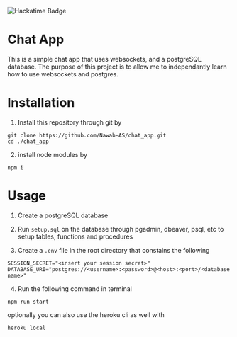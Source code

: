![Hackatime Badge](https://hackatime-badge.hackclub.com/U0857UWECTS/text_share?color=darkgreen?aliases=chat_app)

# Chat App

This is a simple chat app that uses websockets, and a postgreSQL database.
The purpose of this project is to allow me to independantly learn how to use websockets and postgres.

# Installation 

1. Install this repository through git by
```
git clone https://github.com/Nawab-AS/chat_app.git
cd ./chat_app
```

2. install node modules by
```
npm i
```


# Usage

1.  Create a postgreSQL database

2.  Run ```setup.sql``` on the database through pgadmin, dbeaver, psql, etc to setup tables, functions and procedures

3. Create a ```.env``` file in the root directory that constains the following
```
SESSION_SECRET="<insert your session secret>"
DATABASE_URI="postgres://<username>:<password>@<host>:<port>/<database name>"
```

4. Run the following command in terminal
```
npm run start
```

optionally you can also use the heroku cli as well with
```
heroku local
```
